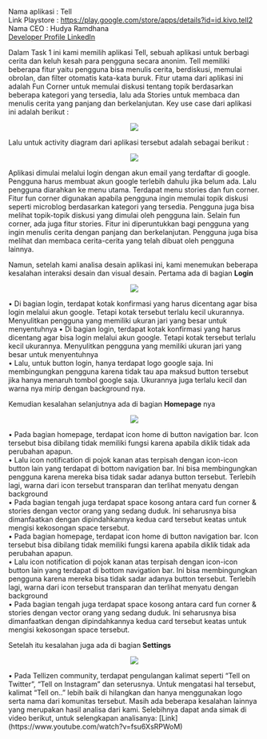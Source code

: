 Nama aplikasi : Tell <br>
Link Playstore : https://play.google.com/store/apps/details?id=id.kivo.tell2
<br>
Nama CEO : Hudya Ramdhana<br>
[Developer Profile LinkedIn](https://www.linkedin.com/in/kiddyxyz/)


Dalam Task 1 ini kami memilih aplikasi Tell, sebuah aplikasi untuk berbagi cerita dan keluh kesah para pengguna secara anonim. Tell memiliki beberapa fitur yaitu pengguna bisa menulis cerita, berdiskusi, memulai obrolan, dan filter otomatis kata-kata buruk. Fitur utama dari aplikasi ini adalah Fun Corner untuk memulai diskusi tentang topik berdasarkan beberapa kategori yang tersedia, lalu ada Stories untuk membaca dan menulis cerita yang panjang dan berkelanjutan. Key use case dari aplikasi ini adalah berikut :

<p align="center">
  <img src="https://github.com/Nia2311/Assignment-Interaksi-Manusia/blob/hw2/Task%201/key%20use%20case.jpg" />
</p>

Lalu untuk activity diagram dari aplikasi tersebut adalah sebagai berikut :

<p align="center">
  <img src="https://github.com/Nia2311/Assignment-Interaksi-Manusia/blob/hw2/Task%201/Key%20diagram%20activity.jpg" />
</p>

Aplikasi dimulai melalui login dengan akun email yang terdaftar di google. Pengguna harus membuat akun google terlebih dahulu jika belum ada. Lalu pengguna diarahkan ke menu utama. Terdapat menu stories dan fun corner. Fitur fun corner digunakan apabila pengguna ingin memulai topik diskusi seperti microblog berdasarkan kategori yang tersedia. Pengguna juga bisa melihat topik-topik diskusi yang dimulai oleh pengguna lain. Selain fun corner, ada juga fitur stories. Fitur ini diperuntukkan bagi pengguna yang ingin menulis cerita dengan  panjang dan berkelanjutan. Pengguna juga bisa melihat dan membaca cerita-cerita yang telah dibuat oleh pengguna lainnya.


Namun, setelah kami analisa desain aplikasi ini, kami menemukan beberapa kesalahan interaksi desain dan visual desain. Pertama ada di bagian <b>Login</b>

<p align="center">
  <img src="https://github.com/Nia2311/Assignment-Interaksi-Manusia/blob/hw2/Task%201/c1dc4fd1-9877-4436-a2c7-eedc70007c51.jpg" />
</p>

•	Di bagian login, terdapat kotak konfirmasi yang harus dicentang agar bisa login melalui akun google. Tetapi kotak tersebut terlalu kecil ukurannya. Menyulitkan pengguna yang memiliki ukuran jari yang besar untuk menyentuhnya
•	Di bagian login, terdapat kotak konfirmasi yang harus dicentang agar bisa login melalui akun google. Tetapi kotak tersebut terlalu kecil ukurannya. Menyulitkan pengguna yang memiliki ukuran jari yang besar untuk menyentuhnya<br>
•	Lalu, untuk button login, hanya terdapat logo google saja. Ini membingungkan pengguna karena tidak tau apa maksud button tersebut jika hanya menaruh tombol google saja. Ukurannya juga terlalu kecil dan warna nya mirip dengan background nya.

Kemudian kesalahan selanjutnya ada di bagian <b>Homepage</b> nya
<p align="center">
  <img src="https://github.com/Nia2311/Assignment-Interaksi-Manusia/blob/hw2/Task%201/270364bb-2577-4535-941b-17076979d0a5.jpg" />
</p>

•	Pada bagian homepage, terdapat icon home di button navigation bar. Icon tersebut bisa dibilang tidak memiliki fungsi karena apabila diklik tidak ada perubahan apapun.<br>
•	Lalu icon notification di pojok kanan atas terpisah dengan icon-icon button lain yang terdapat di bottom navigation bar. Ini bisa membingungkan pengguna karena mereka bisa tidak sadar adanya button tersebut. Terlebih lagi, warna dari icon tersebut transparan dan terlihat menyatu dengan background<br>
•	Pada bagian tengah juga terdapat space kosong antara card fun corner & stories dengan vector orang yang sedang duduk. Ini seharusnya bisa dimanfaatkan dengan dipindahkannya kedua card  tersebut keatas untuk mengisi kekosongan space tersebut.<br>
•	Pada bagian homepage, terdapat icon home di button navigation bar. Icon tersebut bisa dibilang tidak memiliki fungsi karena apabila diklik tidak ada perubahan apapun.<br>
•	Lalu icon notification di pojok kanan atas terpisah dengan icon-icon button lain yang terdapat di bottom navigation bar. Ini bisa membingungkan pengguna karena mereka bisa tidak sadar adanya button tersebut. Terlebih lagi, warna dari icon tersebut transparan dan terlihat menyatu dengan background<br>
•	Pada bagian tengah juga terdapat space kosong antara card fun corner & stories dengan vector orang yang sedang duduk. Ini seharusnya bisa dimanfaatkan dengan dipindahkannya kedua card  tersebut keatas untuk mengisi kekosongan space tersebut.<br>

Setelah itu kesalahan juga ada di bagian <b>Settings</b>
<p align="center">
  <img src="https://github.com/Nia2311/Assignment-Interaksi-Manusia/blob/hw2/Task%201/5a663398-ec5d-4ac2-a3d9-59d6111dd500.jpg" />
</p>
•	Pada Tellizen community, terdapat pengulangan kalimat seperti “Tell on Twitter”, “Tell on Instagram” dan seterusnya. Untuk mengatasi hal tersebut, kalimat “Tell on..” lebih baik di hilangkan dan hanya menggunakan logo serta nama dari komunitas tersebut.
Masih ada beberapa kesalahan lainnya yang merupakan hasil analisa dari kami. Selebihnya dapat anda simak di video berikut, untuk selengkapan analisanya: 
[Link](https://www.youtube.com/watch?v=fsu6XsRPWoM)
